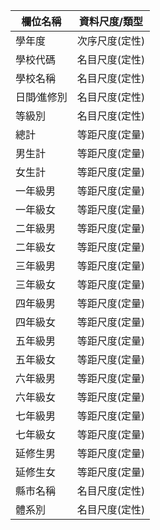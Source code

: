 | 欄位名稱       | 資料尺度/類型       |
|----------------|---------------------|
| 學年度         | 次序尺度(定性)      |
| 學校代碼       | 名目尺度(定性)      |
| 學校名稱       | 名目尺度(定性)      |
| 日間∕進修別    | 名目尺度(定性)      |
| 等級別         | 名目尺度(定性)      |
| 總計           | 等距尺度(定量)      |
| 男生計         | 等距尺度(定量)      |
| 女生計         | 等距尺度(定量)      |
| 一年級男       | 等距尺度(定量)      |
| 一年級女       | 等距尺度(定量)      |
| 二年級男       | 等距尺度(定量)      |
| 二年級女       | 等距尺度(定量)      |
| 三年級男       | 等距尺度(定量)      |
| 三年級女       | 等距尺度(定量)      |
| 四年級男       | 等距尺度(定量)      |
| 四年級女       | 等距尺度(定量)      |
| 五年級男       | 等距尺度(定量)      |
| 五年級女       | 等距尺度(定量)      |
| 六年級男       | 等距尺度(定量)      |
| 六年級女       | 等距尺度(定量)      |
| 七年級男       | 等距尺度(定量)      |
| 七年級女       | 等距尺度(定量)      |
| 延修生男       | 等距尺度(定量)      |
| 延修生女       | 等距尺度(定量)      |
| 縣市名稱       | 名目尺度(定性)      |
| 體系別         | 名目尺度(定性)      |


